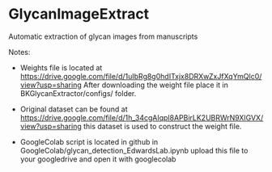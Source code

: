# GlycanImageExtract
Automatic extraction of glycan images from manuscripts

Notes:
- Weights file is located at https://drive.google.com/file/d/1uIbRg8g0hdITxjx8DRXwZxJfXqYmQlc0/view?usp=sharing
After downloading the weight file place it in BKGlycanExtractor/configs/ folder.

- Original dataset can be found at https://drive.google.com/file/d/1h_34cgAIqpl8APBirLK2UBRWrN9XIGVX/view?usp=sharing
this dataset is used to construct the weight file.

- GoogleColab script is located in github in GoogleColab/glycan_detection_EdwardsLab.ipynb
upload this file to your googledrive and open it with googlecolab